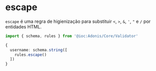 # escape

`escape` é uma regra de higienização para substituir `<`, `>`, `&`, `'`, `"` e `/` por entidades HTML.

```ts
import { schema, rules } from '@ioc:Adonis/Core/Validator'

{
  username: schema.string([
    rules.escape()
  ])
}
```
